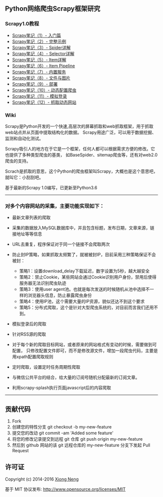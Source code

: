 ﻿## Python网络爬虫Scrapy框架研究

### Scrapy1.0教程

* [Scrapy笔记（1）- 入门篇](https://www.xncoding.com/2016/03/08/scrapy-01.html)
* [Scrapy笔记（2）- 完整示例](https://www.xncoding.com/2016/03/10/scrapy-02.html)
* [Scrapy笔记（3）- Spider详解](https://www.xncoding.com/2016/03/12/scrapy-03.html)
* [Scrapy笔记（4）- Selector详解](https://www.xncoding.com/2016/03/14/scrapy-04.html)
* [Scrapy笔记（5）- Item详解](https://www.xncoding.com/2016/03/16/scrapy-05.html)
* [Scrapy笔记（6）- Item Pipeline](https://www.xncoding.com/2016/03/18/scrapy-06.html)
* [Scrapy笔记（7）- 内置服务](https://www.xncoding.com/2016/03/19/scrapy-07.html)
* [Scrapy笔记（8）- 文件与图片](https://www.xncoding.com/2016/03/20/scrapy-08.html)
* [Scrapy笔记（9）- 部署](https://www.xncoding.com/2016/03/21/scrapy-09.html)
* [Scrapy笔记（10）- 动态配置爬虫](https://www.xncoding.com/2016/04/10/scrapy-10.html)
* [Scrapy笔记（11）- 模拟登录](https://www.xncoding.com/2016/04/12/scrapy-11.html)
* [Scrapy笔记（12）- 抓取动态网站](https://www.xncoding.com/2016/04/15/scrapy-12.html)

### Wiki
Scrapy是Python开发的一个快速,高层次的屏幕抓取和web抓取框架，用于抓取web站点并从页面中提取结构化的数据。
Scrapy用途广泛，可以用于数据挖掘、监测和自动化测试。

Scrapy吸引人的地方在于它是一个框架，任何人都可以根据需求方便的修改。它也提供了多种类型爬虫的基类，
如BaseSpider、sitemap爬虫等，还有对web2.0爬虫的支持。

Scrach是抓取的意思，这个Python的爬虫框架叫Scrapy，大概也是这个意思吧，就叫它：小刮刮吧。

基于最新的Scrapy 1.0编写，已更新至Python3.6

------------------------------------------

### 对多个内容网站的采集，主要功能实现如下：

  * 最新文章列表的爬取
  * 采集的数据放入MySQL数据库中，并且包含标题，发布日期，文章来源，链接地址等等信息
  * URL去重复，程序保证对于同一个链接不会爬取两次
  * 防止封IP策略，如果抓取太频繁了，就被被封IP，目前采用三种策略保证不会被封：

     * 策略1：设置download_delay下载延迟，数字设置为5秒，越大越安全
     * 策略2：禁止Cookie，某些网站会通过Cookie识别用户身份，禁用后使得服务器无法识别爬虫轨迹
     * 策略3：使用user agent池。也就是每次发送的时候随机从池中选择不一样的浏览器头信息，防止暴露爬虫身份
     * 策略4：使用IP池，这个需要大量的IP资源，貌似还达不到这个要求
     * 策略5：分布式爬取，这个是针对大型爬虫系统的，对目前而言我们还用不到。

  * 模拟登录后的爬取
  * 针对RSS源的爬取
  * 对于每个新的爬取目标网站，或者原来的网站格式有变动的时候，需要做到可配置，
    只修改配置文件即可，而不是修改源文件，增加一段爬虫代码，主要是用xpath配置爬取规则
  * 定时爬取，设置定时任务周期性爬取
  * 与微信公共平台的结合，给大量的订阅号随机分配最新的订阅文章。
  * 利用scrapy-splash执行页面javascript后的内容爬取

------------------------------------------

## 贡献代码

1. Fork
1. 创建您的特性分支 git checkout -b my-new-feature
1. 提交您的改动 git commit -am 'Added some feature'
1. 将您的修改记录提交到远程 git 仓库 git push origin my-new-feature
1. 然后到 github 网站的该 git 远程仓库的 my-new-feature 分支下发起 Pull Request

## 许可证
Copyright (c) 2014-2016 [Xiong Neng](https://www.xncoding.com/)

基于 MIT 协议发布: <http://www.opensource.org/licenses/MIT>

